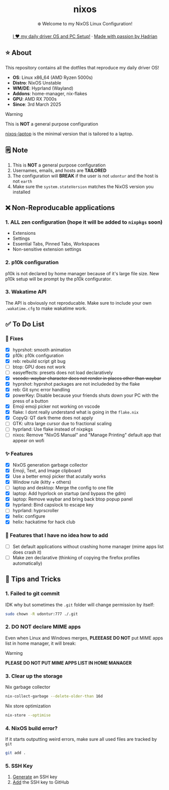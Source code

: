 <div align="center">
  <h1 align="center">nixos</h3>
  <p align="center">
    ❄️ Welcome to my NixOS Linux Configuration! 
    <br />
    <br />
    <a href="https://hadrian.cc">I ❤️ my daily driver OS and PC Setup!</a>
    ·
    <a href="https://hadrian.cc">Made with passion by Hadrian</a>
  </p>
</div>

## ⭐ About
This repository contains all the dotfiles that reproduce my daily driver OS!
- **OS**: Linux x86_64 (AMD Ryzen 5000s)
- **Distro**: NixOS Unstable
- **WM/DE**: Hyprland (Wayland)
- **Addons**: home-manager, nix-flakes
- **GPU**: AMD RX 7000s
- **Since**: 3rd March 2025

> [!WARNING]  
> This is **NOT** a general purpose configuration

[nixos-laptop](https://github.com/udontur/nixos-laptop) is the minimal version that is tailored to a laptop. 

## 🗒️ Note
1. This is **NOT** a general purpose configuration
2. Usernames, emails, and hosts are **TAILORED** 
3. The configuration will **BREAK** if the user is not `udontur` and the host is not `earth`
4. Make sure the `system.stateVersion` matches the NixOS version you installed

## ❌ Non-Reproducable applications
### 1. ALL zen configuration (hope it will be added to `nixpkgs` soon)
  - Extensions
  - Settings
  - Essential Tabs, Pinned Tabs, Workspaces
  - Non-sensitive extension settings
### 2. p10k configuration
p10k is not declared by home manager because of it's large file size. New p10k setup will be prompt by the p10k configurator.

### 3. Wakatime API
The API is obviously not reproducable. Make sure to include your own `.wakatime.cfg` to make wakatime work. 

## ✅ To Do List
### 🚧 Fixes
- [x] hyprshot: smooth animation
- [x] p10k: p10k configuration
- [x] reb: rebuild script git bug
- [ ] btop: GPU does not work
- [ ] easyeffects: presets does not load declaratively
- [x] ~~vscode: waybar character does not render in places other than waybar~~
- [x] hyprshot: hyprshot packages are not includeded by the flake
- [x] reb: Git sync error handling
- [x] powerKey: Disable because your friends shuts down your PC with the press of a button 
- [x] Emoji emoji picker not working on vscode
- [x] flake: I dont really understand what is going in the `flake.nix`
- [x] CopyQ: QT dark theme does not apply
- [ ] GTK: ultra large cursor due to fractional scaling
- [ ] hyprland: Use flake instead of nixpkgs
- [ ] nixos: Remove "NixOS Manual" and "Manage Printing" default app that appear on wofi

### ✨ Features
- [x] NixOS generation garbage collector
- [x] Emoji, Text, and Image clipboard
- [x] Use a better emoji picker that acutally works
- [x] Window rule (kitty + others)
- [ ] laptop and desktop: Merge the config to one file
- [x] laptop: Add hyprlock on startup (and bypass the gdm)
- [x] laptop: Remove waybar and bring back btop popup panel
- [x] hyprland: Bind capslock to escape key
- [ ] hyprland: hyprscroller
- [x] helix: configure
- [x] helix: hackatime for hack club
### 🎇 Features that I have no idea how to add
- [ ] Set default applications without crashing home manager (mime apps list does crash it)
- [ ] Make zen declarative (thinking of copying the firefox profiles automatically)

## 🤨 Tips and Tricks
### 1. Failed to git commit
IDK why but sometimes the `.git` folder will change permission by itself:
```bash
sudo chown -R udontur:777 ./.git
```

### 2. DO NOT declare MIME apps
Even when Linux and Windows merges, **PLEEEASE DO NOT** put MIME apps list in home manager, it will break:
> [!WARNING]  
> **PLEASE DO NOT PUT MIME APPS LIST IN HOME MANAGER**

### 3. Clear up the storage
Nix garbage collector
```bash
nix-collect-garbage --delete-older-than 16d
```
Nix store optimization
```bash
nix-store --optimise
```

### 4. NixOS build error?
If it starts outputting weird errors, make sure all used files are tracked by `git`
```bash
git add .
```

### 5. SSH Key
1. [Generate](https://docs.github.com/en/authentication/connecting-to-github-with-ssh/generating-a-new-ssh-key-and-adding-it-to-the-ssh-agent) an SSH key
2. [Add](https://docs.github.com/en/authentication/connecting-to-github-with-ssh/adding-a-new-ssh-key-to-your-github-account) the SSH key to GitHub
